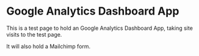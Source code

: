 # Google Analytics Dashboard App
This is a test page to hold an Google Analytics Dashboard App, taking site visits to the test page. 

It will also hold a Mailchimp form.

